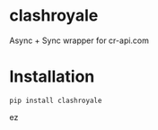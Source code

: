 # clashroyale
Async + Sync wrapper for cr-api.com

# Installation
```
pip install clashroyale
```
ez
